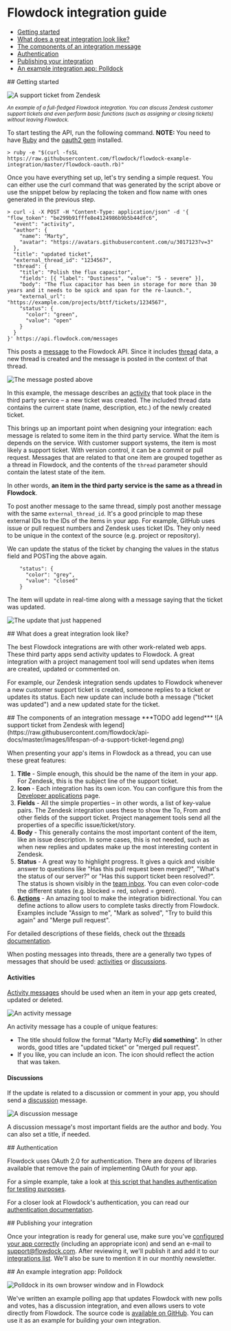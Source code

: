 # Flowdock integration guide

* [Getting started](#/getting-started)
* [What does a great integration look like?](#/a-great-integration)
* [The components of an integration message](#/components-of-a-message)
* [Authentication](#/authentication)
* [Publishing your integration](#/publishing-your-integration)
* [An example integration app: Polldock](#/an-example-integration-app)

<div id="/getting-started"></div>
## Getting started

![A support ticket from Zendesk](https://raw.githubusercontent.com/flowdock/api-docs/master/images/lifespan-of-a-support-ticket.png)

<small>*An example of a full-fledged Flowdock integration. You can discuss Zendesk customer support tickets and even perform basic functions (such as assigning or closing tickets) without leaving Flowdock.*</small>

To start testing the API, run the following command. **NOTE:** You need to have [Ruby](https://www.ruby-lang.org/en/installation/) and the [oauth2 gem](https://github.com/intridea/oauth2) installed.

```
> ruby -e "$(curl -fsSL https://raw.githubusercontent.com/flowdock/flowdock-example-integration/master/flowdock-oauth.rb)"
```

Once you have everything set up, let's try sending a simple request. You can either use the curl command that was generated by the script above or use the snippet below by replacing the token and flow name with ones generated in the previous step.

```
> curl -i -X POST -H "Content-Type: application/json" -d '{
"flow_token": "be299b91fffe8e4124986b9b5b44dfc6",
  "event": "activity",
  "author": {
    "name": "Marty",
    "avatar": "https://avatars.githubusercontent.com/u/3017123?v=3"
  },
  "title": "updated ticket",
  "external_thread_id": "1234567",
  "thread": {
    "title": "Polish the flux capacitor",
    "fields": [{ "label": "Dustiness", "value": "5 - severe" }],
    "body": "The flux capacitor has been in storage for more than 30 years and it needs to be spick and span for the re-launch.",
    "external_url": "https://example.com/projects/bttf/tickets/1234567",
    "status": {
      "color": "green",
      "value": "open"
    }
  }
}' https://api.flowdock.com/messages
```

This posts a [message](Messages) to the Flowdock API. Since it includes [thread](Threads) data, a new thread is created and the message is posted in the context of that thread.

![The message posted above](https://raw.githubusercontent.com/flowdock/api-docs/master/images/example-message-polish-the-flux-capacitor.png)

In this example, the message describes an [activity](message-types#/activity) that took place in the third party service – a new ticket was created. The included thread data contains the current state (name, description, etc.) of the newly created ticket.

This brings up an important point when designing your integration: each message is related to some item in the third party service. What the item is depends on the service. With customer support systems, the item is most likely a support ticket. With version control, it can be a commit or pull request. Messages that are related to that one item are grouped together as a thread in Flowdock, and the contents of the `thread` parameter should contain the latest state of the item. 

In other words, **an item in the third party service is the same as a thread in Flowdock**.

To post another message to the same thread, simply post another message with the same `external_thread_id`. It's a good principle to map these external IDs to the IDs of the items in your app. For example, GitHub uses issue or pull request numbers and Zendesk uses ticket IDs. They only need to be unique in the context of the source (e.g. project or repository).

We can update the status of the ticket by changing the values in the status field and POSTing the above again.

```
    "status": {
      "color": "grey",
      "value": "closed"
    }
```

The item will update in real-time along with a message saying that the ticket was updated.

![The update that just happened](https://raw.githubusercontent.com/flowdock/api-docs/master/images/update-happened.png)

<div id="/a-great-integration"></div>
## What does a great integration look like?

The best Flowdock integrations are with other work-related web apps. These third party apps send activity updates to Flowdock. A great integration with a project management tool will send updates when items are created, updated or commented on. 

For example, our Zendesk integration sends updates to Flowdock whenever a new customer support ticket is created, someone replies to a ticket or updates its status. Each new update can include both a message ("ticket was updated") and a new updated state for the ticket.

<div id="/components-of-a-message"></div>
## The components of an integration message
***TODO add legend***
![A support ticket from Zendesk with legend](https://raw.githubusercontent.com/flowdock/api-docs/master/images/lifespan-of-a-support-ticket-legend.png)

When presenting your app's items in Flowdock as a thread, you can use these great features:

1. **Title** - Simple enough, this should be the name of the item in your app. For Zendesk, this is the subject line of the support ticket.
1. **Icon** - Each integration has its own icon. You can configure this from the [Developer applications](https://www.flowdock.com/oauth/applications) page.
1. **Fields** - All the simple properties – in other words, a list of key-value pairs. The Zendesk integration uses these to show the To, From and other fields of the support ticket. Project management tools send all the properties of a specific issue/ticket/story.
1. **Body** - This generally contains the most important content of the item, like an issue description. In some cases, this is not needed, such as when new replies and updates make up the most interesting content in Zendesk.
1. **Status** - A great way to highlight progress. It gives a quick and visible answer to questions like "Has this pull request been merged?", "What's the status of our server?" or "Has this support ticket been resolved?". The status is shown visibly in the [team inbox](/help/team_inbox). You can even color-code the different states (e.g. blocked = red, solved = green).
1. **[Actions](actions)** - An amazing tool to make the integration bidirectional. You can define actions to allow users to complete tasks directly from Flowdock. Examples include "Assign to me", "Mark as solved", "Try to build this again" and "Merge pull request".

For detailed descriptions of these fields, check out the [threads documentation](threads).

When posting messages into threads, there are a generally two types of messages that should be used: [activities](message-types#/activity) or [discussions](message-types#/discussion).

#### Activities

[Activity messages](message-types#/activity) should be used when an item in your app gets created, updated or deleted.

![An activity message](https://raw.githubusercontent.com/flowdock/api-docs/master/images/activity-message.png)

An activity message has a couple of unique features:

* The title should follow the format "Marty McFly **did something**". In other words, good titles are "updated ticket" or "merged pull request".
* If you like, you can include an icon. The icon should reflect the action that was taken.

#### Discussions

If the update is related to a discussion or comment in your app, you should send a [discussion](message-types#/discussion) message.

![A discussion message](https://raw.githubusercontent.com/flowdock/api-docs/master/images/discussion-message.png)

A discussion message's most important fields are the author and body. You can also set a title, if needed.

<div id="/authentication"></div>
## Authentication

Flowdock uses OAuth 2.0 for authentication. There are dozens of libraries available that remove the pain of implementing OAuth for your app.

For a simple example, take a look at [this script that handles authentication for testing purposes](https://github.com/flowdock/flowdock-example-integration/blob/master/flowdock-oauth.rb).

For a closer look at Flowdock's authentication, you can read our [authentication documentation](authentication).

<div id="/publishing-your-integration"></div>
## Publishing your integration

Once your integration is ready for general use, make sure you've [configured your app correctly](https://www.flowdock.com/oauth/applications) (including an appropriate icon) and send an e-mail to support@flowdock.com. After reviewing it, we'll publish it and add it to our [integrations list](/integrations). We'll also be sure to mention it in our monthly newsletter.

<div id="/an-example-integration-app"></div>
## An example integration app: Polldock

![Polldock in its own browser window and in Flowdock](https://raw.githubusercontent.com/flowdock/api-docs/master/images/polldock-screenshot.png)

We've written an example polling app that updates Flowdock with new polls and votes, has a discussion integration, and even allows users to vote directly from Flowdock. The source code is [available on GitHub](https://github.com/flowdock/flowdock-example-integration). You can use it as an example for building your own integration.
